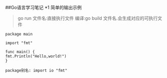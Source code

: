 ##Go语言学习笔记
*1 简单的输出示例
>go run 文件名:直接执行文件
>编译:go build 文件名.会生成对应的可执行文件
```
package main

import "fmt"

func main() {
fmt.Println("Hello,world!")
}

package别名: import io "fmt"

```
